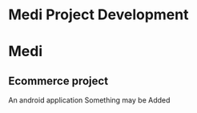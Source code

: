 
# Medi Project Development

# Medi
## Ecommerce project
An android application
Something may be Added


